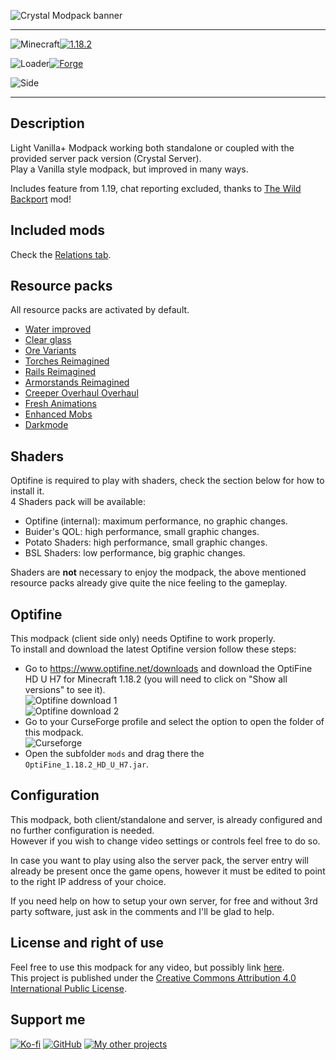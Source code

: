 ![Crystal Modpack banner](https://raw.githubusercontent.com/Nyphet/mod-fancy-assets/main/crystal-modpack/banner.png)

---
![Minecraft](https://raw.githubusercontent.com/Nyphet/mod-fancy-assets/main/minecraft/minecraft.svg)[![1.18.2](https://raw.githubusercontent.com/Nyphet/mod-fancy-assets/main/minecraft/1-18-2.svg)](https://www.curseforge.com/minecraft/modpacks/crystal-modpack/files/all?filter-game-version=1738749986%3a73250)

![Loader](https://raw.githubusercontent.com/Nyphet/mod-fancy-assets/main/loader/loader.svg)[![Forge](https://raw.githubusercontent.com/Nyphet/mod-fancy-assets/main/loader/forge.svg)](https://www.curseforge.com/minecraft/modpacks/crystal-modpack/files/all?filter-status=1&filter-game-version=2020709689%3A7498)

![Side](https://raw.githubusercontent.com/Nyphet/mod-fancy-assets/main/side/client-server.svg)

---
## **Description**
Light Vanilla+ Modpack working both standalone or coupled with the provided server pack version (Crystal Server).  
Play a Vanilla style modpack, but improved in many ways.

Includes feature from 1.19, chat reporting excluded, thanks to [The Wild Backport](https://www.curseforge.com/minecraft/mc-mods/the-wild-backport) mod!

## **Included mods**
Check the [Relations tab](https://www.curseforge.com/minecraft/modpacks/crystal-modpack/relations/dependencies).

## **Resource packs**
All resource packs are activated by default.  
- [Water improved](https://www.curseforge.com/minecraft/texture-packs/water-improved)  
- [Clear glass](https://www.curseforge.com/minecraft/texture-packs/clear-glass-pack)  
- [Ore Variants](https://www.curseforge.com/minecraft/texture-packs/ore-variants)  
- [Torches Reimagined](https://www.curseforge.com/minecraft/texture-packs/torches-reimagined)  
- [Rails Reimagined](https://www.curseforge.com/minecraft/texture-packs/rails-reimagined)  
- [Armorstands Reimagined](https://www.curseforge.com/minecraft/texture-packs/armorstands-reimagined)  
- [Creeper Overhaul Overhaul](https://www.curseforge.com/minecraft/texture-packs/creeper-overhaul-overhaul)  
- [Fresh Animations](https://www.curseforge.com/minecraft/texture-packs/fresh-animations)  
- [Enhanced Mobs](https://www.curseforge.com/minecraft/texture-packs/enhanced-mobs-fa-addon)  
- [Darkmode](https://www.curseforge.com/minecraft/texture-packs/darkmode)  

## **Shaders**
Optifine is required to play with shaders, check the section below for how to install it.  
4 Shaders pack will be available:  
- Optifine (internal): maximum performance, no graphic changes.  
- Buider's QOL: high performance, small graphic changes.  
- Potato Shaders: high performance, small graphic changes.  
- BSL Shaders: low performance, big graphic changes.  

Shaders are **not** necessary to enjoy the modpack, the above mentioned resource packs already give quite the nice feeling to the gameplay.

## **Optifine**
This modpack (client side only) needs Optifine to work properly.  
To install and download the latest Optifine version follow these steps:  
- Go to https://www.optifine.net/downloads and download the OptiFine HD U H7 for Minecraft 1.18.2 (you will need to click on "Show all versions" to see it).  
  ![Optifine download 1](https://raw.githubusercontent.com/Nyphet/mod-fancy-assets/main/crystal-modpack/optifine-show-all-versions.png)  
  ![Optifine download 2](https://raw.githubusercontent.com/Nyphet/mod-fancy-assets/main/crystal-modpack/optifine-h7.png)
- Go to your CurseForge profile and select the option to open the folder of this modpack.  
  ![Curseforge](https://raw.githubusercontent.com/Nyphet/mod-fancy-assets/main/crystal-modpack/curseforge-open-folder.png)
- Open the subfolder `mods` and drag there the `OptiFine_1.18.2_HD_U_H7.jar`.

## **Configuration**
This modpack, both client/standalone and server, is already configured and no further configuration is needed.  
However if you wish to change video settings or controls feel free to do so.

In case you want to play using also the server pack, the server entry will already be present once the game opens, however it must be edited to point to the right IP address of your choice.

If you need help on how to setup your own server, for free and without 3rd party software, just ask in the comments and I'll be glad to help.

## **License and right of use**
Feel free to use this modpack for any video, but possibly link [here](https://www.curseforge.com/minecraft/modpacks/crystal-modpack).  
This project is published under the [Creative Commons Attribution 4.0 International Public License](https://creativecommons.org/licenses/by/4.0/).

## **Support me**
[![Ko-fi](https://raw.githubusercontent.com/Nyphet/mod-fancy-assets/main/kofi/kofi64.png "Ko-fi")](https://ko-fi.com/crystalspider)
[![GitHub](https://raw.githubusercontent.com/Nyphet/mod-fancy-assets/main/github/github64.png "GitHub")](https://github.com/Nyphet)
[![My other projects](https://raw.githubusercontent.com/Nyphet/mod-fancy-assets/main/curseforge/curseforge64.png "My other projects")](https://www.curseforge.com/members/crystal_spider_/projects)
